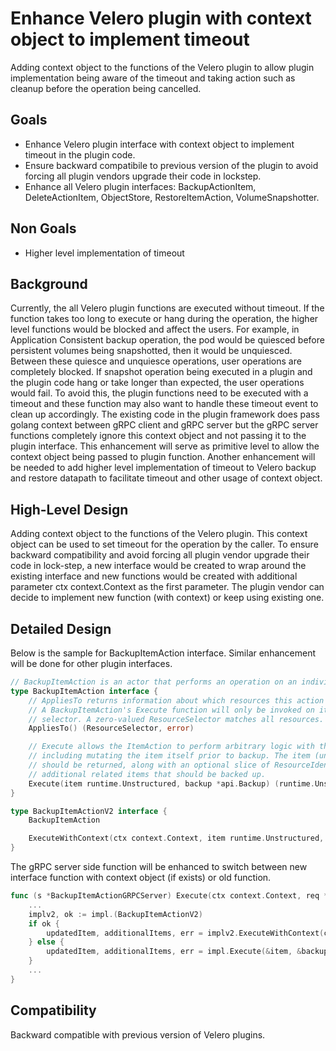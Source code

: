 # Enhance Velero plugin with context object to implement timeout

Adding context object to the functions of the Velero plugin to allow plugin implementation being aware of the timeout and taking action such as cleanup before the operation being cancelled.

## Goals

- Enhance Velero plugin interface with context object to implement timeout in the plugin code.
- Ensure backward compatibile to previous version of the plugin to avoid forcing all plugin vendors upgrade their code in lockstep.
- Enhance all Velero plugin interfaces: BackupActionItem, DeleteActionItem, ObjectStore, RestoreItemAction, VolumeSnapshotter.

## Non Goals

- Higher level implementation of timeout

## Background

Currently, the all Velero plugin functions are executed without timeout.  If the function takes too long to execute or hang during the operation, the higher level functions would be blocked and affect the users.  For example, in Application Consistent backup operation, the pod would be quiesced before persistent volumes being snapshotted, then it would be unquiesced.  Between these quiesce and unquiesce operations, user operations are completely blocked.  If snapshot operation being executed in a plugin and the plugin code hang or take longer than expected, the user operations would fail.  To avoid this, the plugin functions need to be executed with a timeout and these function may also want to handle these timeout event to clean up accordingly.  The existing code in the plugin framework does pass golang context between gRPC client and gRPC server but the gRPC server functions completely ignore this context object and not passing it to the plugin interface.  This enhancement will serve as primitive level to allow the context object being passed to plugin function.  Another enhancement will be needed to add higher level implementation of timeout to Velero backup and restore datapath to facilitate timeout and other usage of context object.

## High-Level Design

Adding context object to the functions of the Velero plugin.  This context object can be used to set timeout for the operation by the caller.  To ensure backward compatibility and avoid forcing all plugin vendor upgrade their code in lock-step, a new interface would be created to wrap around the existing interface and new functions would be created with additional parameter ctx context.Context as the first parameter.  The plugin vendor can decide to implement new function (with context) or keep using existing one.

## Detailed Design

Below is the sample for BackupItemAction interface.  Similar enhancement will be done for other plugin interfaces.

```go
// BackupItemAction is an actor that performs an operation on an individual item being backed up.
type BackupItemAction interface {
	// AppliesTo returns information about which resources this action should be invoked for.
	// A BackupItemAction's Execute function will only be invoked on items that match the returned
	// selector. A zero-valued ResourceSelector matches all resources.
	AppliesTo() (ResourceSelector, error)

	// Execute allows the ItemAction to perform arbitrary logic with the item being backed up,
	// including mutating the item itself prior to backup. The item (unmodified or modified)
	// should be returned, along with an optional slice of ResourceIdentifiers specifying
	// additional related items that should be backed up.
	Execute(item runtime.Unstructured, backup *api.Backup) (runtime.Unstructured, []ResourceIdentifier, error)
}

type BackupItemActionV2 interface {
	BackupItemAction

	ExecuteWithContext(ctx context.Context, item runtime.Unstructured, backup *api.Backup) (runtime.Unstructured, []ResourceIdentifier, error)
}

```
The gRPC server side function will be enhanced to switch between new interface function with context object (if exists) or old function.

```go
func (s *BackupItemActionGRPCServer) Execute(ctx context.Context, req *proto.ExecuteRequest) (response *proto.ExecuteResponse, err error) {
	...
	implv2, ok := impl.(BackupItemActionV2)
	if ok {
		updatedItem, additionalItems, err = implv2.ExecuteWithContext(ctx, &item, &backup)
	} else {
		updatedItem, additionalItems, err = impl.Execute(&item, &backup)
	}
	...
}
```

## Compatibility

Backward compatible with previous version of Velero plugins.

